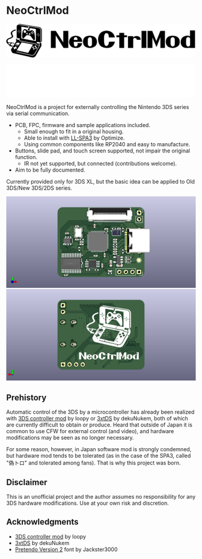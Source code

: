 # NeoCtrlMod

![](logo/logo.svg#gh-light-mode-only)

![](logo/logo-white.svg#gh-dark-mode-only)

NeoCtrlMod is a project for externally controlling the Nintendo 3DS series via serial communication.

- PCB, FPC, firmware and sample applications included.
  - Small enough to fit in a original housing.
  - Able to install with [LL-SPA3](https://optimize.ath.cx/LL-SPA3/index.htm) by Optimize.
  - Using common components like RP2040 and easy to manufacture.
- Buttons, slide pad, and touch screen supported, not impair the original function.
  - IR not yet supported, but connected (contributions welcome).
- Aim to be fully documented.

Currently provided only for 3DS XL, but the basic idea can be applied to Old 3DS/New 3DS/2DS series.

<p>
<img src="pcb/pcb_f.png" />
<img src="pcb/pcb_b.png" />
</p>

## Prehistory

Automatic control of the 3DS by a microcontroller has already been realized with [3DS controller mod](https://3dscapture.com/controller/) by loopy or [3xtDS](https://github.com/dekuNukem/3xtDS) by dekuNukem, both of which are currently difficult to obtain or produce. Heard that outside of Japan it is common to use CFW for external control (and video), and hardware modifications may be seen as no longer necessary.

For some reason, however, in Japan software mod is strongly condemned, but hardware mod tends to be tolerated (as in the case of the SPA3, called "偽トロ" and tolerated among fans). That is why this project was born.

## Disclaimer

This is an unofficial project and the author assumes no responsibility for any 3DS hardware modifications. Use at your own risk and discretion.

## Acknowledgments

- [3DS controller mod](https://3dscapture.com/controller/) by loopy
- [3xtDS](https://github.com/dekuNukem/3xtDS) by dekuNukem
- [Pretendo Version 2](https://www.deviantart.com/jackster3000/art/Pretendo-Version-2-7242224) font by Jackster3000
